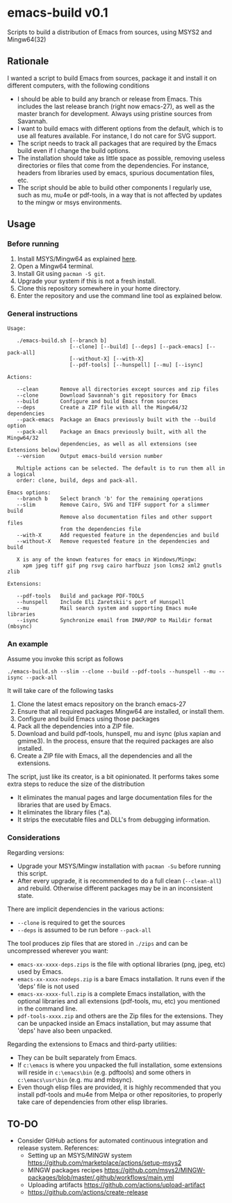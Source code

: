 # emacs-build v0.1

Scripts to build a distribution of Emacs from sources, using MSYS2 and Mingw64(32)

## Rationale

I wanted a script to build Emacs from sources, package it and install it on
different computers, with the following conditions

- I should be able to build any branch or release from Emacs. This includes
  the last release branch (right now emacs-27), as well as the master branch
  for development. Always using pristine sources from Savannah.
- I want to build emacs with different options from the default, which is to
  use all features available. For instance, I do not care for SVG support.
- The script needs to track all packages that are required by the Emacs build
  even if I change the build options.
- The installation should take as little space as possible, removing useless
  directories or files that come from the dependencies. For instance, headers
  from libraries used by emacs, spurious documentation files, etc.
- The script should be able to build other components I regularly use, such as
  mu, mu4e or pdf-tools, in a way that is not affected by updates to the mingw
  or msys environments.

## Usage

### Before running

1. Install MSYS/Mingw64 as explained [here](https://www.msys2.org/).
2. Open a Mingw64 terminal.
3. Install Git using `pacman -S git`.
4. Upgrade your system if this is not a fresh install.
5. Clone this repository somewhere in your home directory.
6. Enter the repository and use the command line tool as explained below.

### General instructions

````
Usage:

   ./emacs-build.sh [--branch b]
                    [--clone] [--build] [--deps] [--pack-emacs] [--pack-all]
                    [--without-X] [--with-X]
                    [--pdf-tools] [--hunspell] [--mu] [--isync]

Actions:

   --clean       Remove all directories except sources and zip files
   --clone       Download Savannah's git repository for Emacs
   --build       Configure and build Emacs from sources
   --deps        Create a ZIP file with all the Mingw64/32 dependencies
   --pack-emacs  Package an Emacs previously built with the --build option
   --pack-all    Package an Emacs previously built, with all the Mingw64/32
                 dependencies, as well as all extensions (see Extensions below)
   --version     Output emacs-build version number

   Multiple actions can be selected. The default is to run them all in a logical
   order: clone, build, deps and pack-all.

Emacs options:
   --branch b    Select branch 'b' for the remaining operations
   --slim        Remove Cairo, SVG and TIFF support for a slimmer build
                 Remove also documentation files and other support files
                 from the dependencies file
   --with-X      Add requested feature in the dependencies and build
   --without-X   Remove requested feature in the dependencies and build

   X is any of the known features for emacs in Windows/Mingw:
     xpm jpeg tiff gif png rsvg cairo harfbuzz json lcms2 xml2 gnutls zlib

Extensions:

   --pdf-tools   Build and package PDF-TOOLS
   --hunspell    Include Eli Zaretskii's port of Hunspell
   --mu          Mail search system and supporting Emacs mu4e libraries
   --isync       Synchronize email from IMAP/POP to Maildir format (mbsync)
````

### An example

Assume you invoke this script as follows
````
./emacs-build.sh --slim --clone --build --pdf-tools --hunspell --mu --isync --pack-all
````

It will take care of the following tasks

1. Clone the latest emacs repository on the branch emacs-27
2. Ensure that all required packages Mingw64 are installed, or install them.
3. Configure and build Emacs using those packages
4. Pack all the dependencies into a ZIP file.
5. Download and build pdf-tools, hunspell, mu and isync (plus xapian and gmime3). In the process, ensure that the required packages are also installed.
6. Create a ZIP file with Emacs, all the dependencies and all the extensions.

The script, just like its creator, is a bit opinionated. It performs takes some extra steps to reduce the size of the distribution

- It eliminates the manual pages and large documentation files for the libraries
  that are used by Emacs.
- It eliminates the library files (*.a).
- It strips the executable files and DLL's from debugging information.


### Considerations

Regarding versions:

- Upgrade your MSYS/Mingw installation with `pacman -Su` before running this script.
- After every upgrade, it is recommended to do a full clean (`--clean-all`) and
  rebuild. Otherwise different packages may be in an inconsistent state.

There are implicit dependencies in the various actions:

- `--clone` is required to get the sources
- `--deps` is assumed to be run before `--pack-all`

The tool produces zip files that are stored in `./zips` and can be uncompressed wherever you want:

- `emacs-xx-xxxx-deps.zips` is the file with optional libraries (png, jpeg,
  etc) used by Emacs.
- `emacs-xx-xxxx-nodeps.zip` is a bare Emacs installation. It runs even if the
  'deps' file is not used
- `emacs-xx-xxxx-full.zip` is a complete Emacs installation, with the optional
  libraries and all extensions (pdf-tools, mu, etc) you mentioned in the
  command line.
- `pdf-tools-xxxx.zip` and others are the Zip files for the extensions. They
  can be unpacked inside an Emacs installation, but may assume that 'deps' have
  also been unpacked.

Regarding the extensions to Emacs and third-party utilities:

- They can be built separately from Emacs.
- If `c:\emacs` is where you unpacked the full installation, some extensions
  will reside in `c:\emacs\bin` (e.g. pdftools) and some others in
  `c:\emacs\usr\bin` (e.g. mu and mbsync).
- Even though elisp files are provided, it is highly recommended that you
  install pdf-tools and mu4e from Melpa or other repositories, to properly take
  care of dependencies from other elisp libraries.


## TO-DO

- Consider GitHub actions for automated continuous integration and release
  system. References:
  - Setting up an MSYS/MINGW system https://github.com/marketplace/actions/setup-msys2
  - MINGW packages recipes https://github.com/msys2/MINGW-packages/blob/master/.github/workflows/main.yml
  - Uploading artifacts https://github.com/actions/upload-artifact
  - https://github.com/actions/create-release
